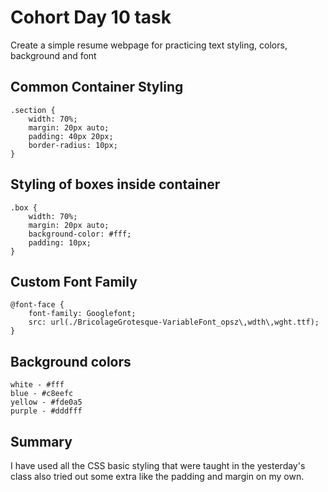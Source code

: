 # Cohort Day 10 task
Create a simple resume webpage for practicing text styling, colors, background and font


## Common Container Styling
```
.section {
    width: 70%;
    margin: 20px auto;
    padding: 40px 20px;
    border-radius: 10px;
}
```
## Styling of boxes inside container
```
.box {
    width: 70%;
    margin: 20px auto;
    background-color: #fff;
    padding: 10px;
}
```

## Custom Font Family
```
@font-face {
    font-family: Googlefont;
    src: url(./BricolageGrotesque-VariableFont_opsz\,wdth\,wght.ttf);
}
```
## Background colors
```
white - #fff
blue - #c8eefc
yellow - #fde0a5
purple - #dddfff
```
## Summary
I have used all the CSS basic styling that were taught in the yesterday's class also tried out some extra like the padding and margin on my own.

